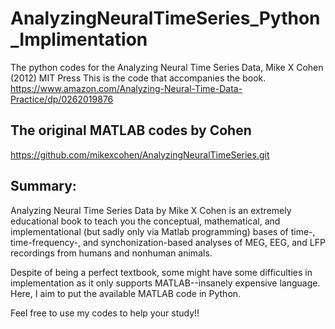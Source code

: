 # AnalyzingNeuralTimeSeries_Python_Implimentation
The python codes for the Analyzing Neural Time Series Data, Mike X Cohen (2012) MIT Press This is the code that accompanies the book. https://www.amazon.com/Analyzing-Neural-Time-Data-Practice/dp/0262019876

## The original MATLAB codes by Cohen
https://github.com/mikexcohen/AnalyzingNeuralTimeSeries.git

## Summary:
Analyzing Neural Time Series Data by Mike X Cohen is an extremely educational book to teach you the conceptual, mathematical, and implementational (but sadly only via Matlab programming) bases of time-, time-frequency-, and synchonization-based analyses of MEG, EEG, and LFP recordings from humans and nonhuman animals.

Despite of being a perfect textbook, some might have some difficulties in implementation as it only supports MATLAB--insanely expensive language. Here, I aim to put the available MATLAB code in Python.

Feel free to use my codes to help your study!!


